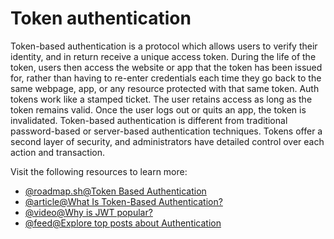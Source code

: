 # Token authentication

Token-based authentication is a protocol which allows users to verify their identity, and in return receive a unique access token. During the life of the token, users then access the website or app that the token has been issued for, rather than having to re-enter credentials each time they go back to the same webpage, app, or any resource protected with that same token. Auth tokens work like a stamped ticket. The user retains access as long as the token remains valid. Once the user logs out or quits an app, the token is invalidated. Token-based authentication is different from traditional password-based or server-based authentication techniques. Tokens offer a second layer of security, and administrators have detailed control over each action and transaction.

Visit the following resources to learn more:

- [@roadmap.sh@Token Based Authentication](https://roadmap.sh/guides/token-authentication)
- [@article@What Is Token-Based Authentication?](https://www.okta.com/identity-101/what-is-token-based-authentication/)
- [@video@Why is JWT popular?](https://www.youtube.com/watch?v=P2CPd9ynFLg)
- [@feed@Explore top posts about Authentication](https://app.daily.dev/tags/authentication?ref=roadmapsh)
